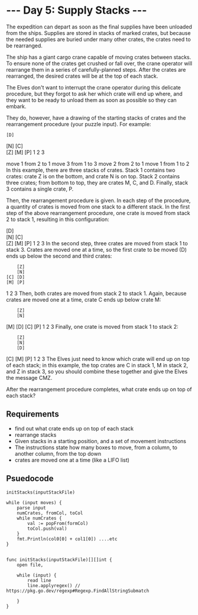 # --- Day 5: Supply Stacks ---
The expedition can depart as soon as the final supplies have been unloaded from the ships. Supplies are stored in stacks of marked crates, but because the needed supplies are buried under many other crates, the crates need to be rearranged.

The ship has a giant cargo crane capable of moving crates between stacks. To ensure none of the crates get crushed or fall over, the crane operator will rearrange them in a series of carefully-planned steps. After the crates are rearranged, the desired crates will be at the top of each stack.

The Elves don't want to interrupt the crane operator during this delicate procedure, but they forgot to ask her which crate will end up where, and they want to be ready to unload them as soon as possible so they can embark.

They do, however, have a drawing of the starting stacks of crates and the rearrangement procedure (your puzzle input). For example:

    [D]    
[N] [C]    
[Z] [M] [P]
 1   2   3 

move 1 from 2 to 1
move 3 from 1 to 3
move 2 from 2 to 1
move 1 from 1 to 2
In this example, there are three stacks of crates. Stack 1 contains two crates: crate Z is on the bottom, and crate N is on top. Stack 2 contains three crates; from bottom to top, they are crates M, C, and D. Finally, stack 3 contains a single crate, P.

Then, the rearrangement procedure is given. In each step of the procedure, a quantity of crates is moved from one stack to a different stack. In the first step of the above rearrangement procedure, one crate is moved from stack 2 to stack 1, resulting in this configuration:

[D]        
[N] [C]    
[Z] [M] [P]
 1   2   3 
In the second step, three crates are moved from stack 1 to stack 3. Crates are moved one at a time, so the first crate to be moved (D) ends up below the second and third crates:

        [Z]
        [N]
    [C] [D]
    [M] [P]
 1   2   3
Then, both crates are moved from stack 2 to stack 1. Again, because crates are moved one at a time, crate C ends up below crate M:

        [Z]
        [N]
[M]     [D]
[C]     [P]
 1   2   3
Finally, one crate is moved from stack 1 to stack 2:

        [Z]
        [N]
        [D]
[C] [M] [P]
 1   2   3
The Elves just need to know which crate will end up on top of each stack; in this example, the top crates are C in stack 1, M in stack 2, and Z in stack 3, so you should combine these together and give the Elves the message CMZ.

After the rearrangement procedure completes, what crate ends up on top of each stack?

## Requirements

- find out what crate ends up on top of each stack
- rearrange stacks
- Given stacks in a starting position, and a set of movement instructions
- The instructions state how many boxes to move, from a column, to another column, from the top down
- crates are moved one at a time (like a LIFO list)


## Psuedocode

```
initStacks(inputStackFile)

while (input moves) {
    parse input 
    numCrates, fromCol, toCol
    while numCrates {
        val := popFrom(formCol)
        toCol.push(val)
    }
    fmt.Println(col0[0] + col1[0]) ....etc
}


func initStacks(inputStackFile)[][]int {
    open file, 

    while (input) {
        read line
        line.applyregex() // https://pkg.go.dev/regexp#Regexp.FindAllStringSubmatch

    }
}

```